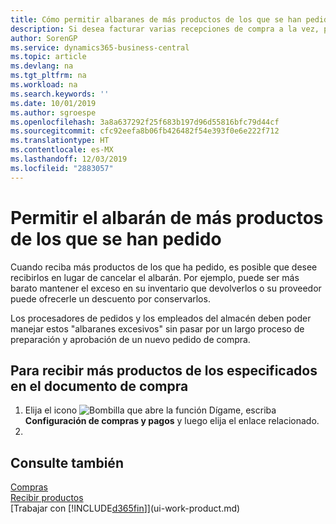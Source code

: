 ```yaml
---
title: Cómo permitir albaranes de más productos de los que se han pedido | Documentos de Microsoft
description: Si desea facturar varias recepciones de compra a la vez, puede utilizar la función Combinar recepciones.
author: SorenGP
ms.service: dynamics365-business-central
ms.topic: article
ms.devlang: na
ms.tgt_pltfrm: na
ms.workload: na
ms.search.keywords: ''
ms.date: 10/01/2019
ms.author: sgroespe
ms.openlocfilehash: 3a8a637292f25f683b197d96d55816bfc79d44cf
ms.sourcegitcommit: cfc92eefa8b06fb426482f54e393f0e6e222f712
ms.translationtype: HT
ms.contentlocale: es-MX
ms.lasthandoff: 12/03/2019
ms.locfileid: "2883057"
---
```

# <a name="allow-receipt-of-more-items-than-ordered"></a>Permitir el albarán de más productos de los que se han pedido
Cuando reciba más productos de los que ha pedido, es posible que desee recibirlos en lugar de cancelar el albarán. Por ejemplo, puede ser más barato mantener el exceso en su inventario que devolverlos o su proveedor puede ofrecerle un descuento por conservarlos.

Los procesadores de pedidos y los empleados del almacén deben poder manejar estos "albaranes excesivos" sin pasar por un largo proceso de preparación y aprobación de un nuevo pedido de compra.

## <a name="to-receive-more-items-than-specified-on-the-purchase-document"></a>Para recibir más productos de los especificados en el documento de compra

1. Elija el icono ![Bombilla que abre la función Dígame](media/ui-search/search_small.png "Dígame qué desea hacer"), escriba **Configuración de compras y pagos** y luego elija el enlace relacionado.
2.   

## <a name="see-also"></a>Consulte también  
[Compras](purchasing-manage-purchasing.md)  
[Recibir productos](warehouse-how-receive-items.md)  
[Trabajar con [!INCLUDE[d365fin](includes/d365fin_md.md)]](ui-work-product.md)
